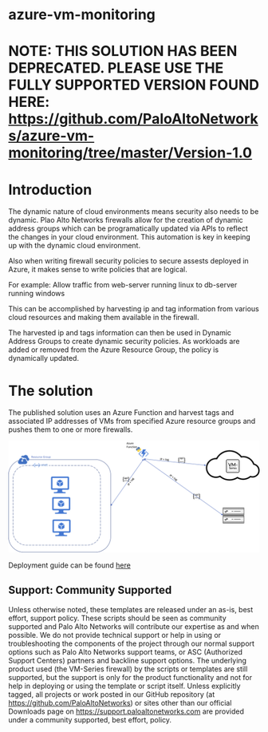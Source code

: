 # azure-vm-monitoring



# NOTE: THIS SOLUTION HAS BEEN DEPRECATED. PLEASE USE THE FULLY SUPPORTED VERSION FOUND HERE: https://github.com/PaloAltoNetworks/azure-vm-monitoring/tree/master/Version-1.0

# Introduction
The dynamic nature of cloud environments means security also needs to be dynamic. Plao Alto Networks firewalls allow for the creation of dynamic address groups which can be programatically updated via APIs to reflect the changes in your cloud environment.
This automation is key in keeping up with the dynamic cloud environment.

Also when writing firewall security policies to secure assests deployed in Azure, it makes sense to write policies that are logical.

For example: Allow traffic from web-server running linux to db-server running windows

This can be accomplished by harvesting ip and tag information from various cloud resources and making them available in the firewall.

The harvested ip and tags information can then be used in Dynamic Address Groups to create dynamic security policies. 
As workloads are added or removed from the Azure Resource Group, the policy is dynamically updated.


# The solution

The published solution uses an Azure Function and harvest tags and associated IP addresses of VMs from specified Azure resource groups and pushes them to one or more firewalls.


![alt_text](az-vm-monitoring.png)

Deployment guide can be found [here](https://github.com/PaloAltoNetworks/azure-vm-monitoring/blob/master/Azure%20VM%20Monitoring%20Setup%20Instructions.pdf)

Support: Community Supported
--------
Unless otherwise noted, these templates are released under an as-is, best effort, support policy. These scripts should be seen as community supported and Palo Alto Networks will contribute our expertise as and when possible. We do not provide technical support or help in using or troubleshooting the components of the project through our normal support options such as Palo Alto Networks support teams, or ASC (Authorized Support Centers) partners and backline support options. The underlying product used (the VM-Series firewall) by the scripts or templates are still supported, but the support is only for the product functionality and not for help in deploying or using the template or script itself. Unless explicitly tagged, all projects or work posted in our GitHub repository (at https://github.com/PaloAltoNetworks) or sites other than our official Downloads page on https://support.paloaltonetworks.com are provided under a community supported, best effort, policy.
